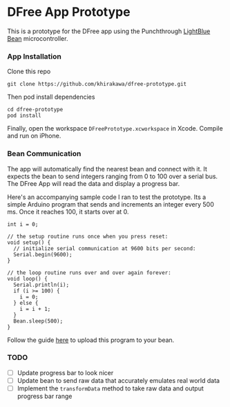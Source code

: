 # DFree App Prototype

This is a prototype for the DFree app using the Punchthrough [LightBlue Bean](https://punchthrough.com/bean/) microcontroller.

### App Installation

Clone this repo

`git clone https://github.com/khirakawa/dfree-prototype.git`

Then pod install dependencies

```
cd dfree-prototype
pod install
```

Finally, open the workspace `DFreePrototype.xcworkspace` in Xcode.  Compile and run on iPhone.

### Bean Communication

The app will automatically find the nearest bean and connect with it.  It expects the bean to send integers ranging from 0 to 100 over a serial bus. The DFree App will read the data and display a progress bar.

Here's an accompanying sample code I ran to test the prototype.  Its a simple Arduino program that sends and increments an integer every 500 ms.  Once it reaches 100, it starts over at 0.

```
int i = 0;

// the setup routine runs once when you press reset:
void setup() {
  // initialize serial communication at 9600 bits per second:
  Serial.begin(9600);
}

// the loop routine runs over and over again forever:
void loop() {
  Serial.println(i);
  if (i >= 100) {
    i = 0; 
  } else {
    i = i + 1;
  }
  Bean.sleep(500);
}
```

Follow the guide [here](http://punchthrough.com/bean/getting-started/) to upload this program to your bean.

### TODO

- [ ] Update progress bar to look nicer
- [ ] Update bean to send raw data that accurately emulates real world data
- [ ] Implement the `transformData` method to take raw data and output progress bar range
